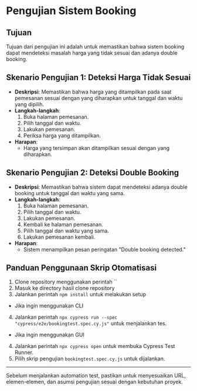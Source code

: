 # Pengujian Sistem Booking

## Tujuan
Tujuan dari pengujian ini adalah untuk memastikan bahwa sistem booking dapat mendeteksi masalah harga yang tidak sesuai dan adanya double booking.

## Skenario Pengujian 1: Deteksi Harga Tidak Sesuai
- **Deskripsi**: Memastikan bahwa harga yang ditampilkan pada saat pemesanan sesuai dengan yang diharapkan untuk tanggal dan waktu yang dipilih.
- **Langkah-langkah**:
  1. Buka halaman pemesanan.
  2. Pilih tanggal dan waktu.
  3. Lakukan pemesanan.
  4. Periksa harga yang ditampilkan.
- **Harapan**:
  - Harga yang tersimpan akan ditampilkan sesuai dengan yang diharapkan.

## Skenario Pengujian 2: Deteksi Double Booking
- **Deskripsi**: Memastikan bahwa sistem dapat mendeteksi adanya double booking untuk tanggal dan waktu yang sama.
- **Langkah-langkah**:
  1. Buka halaman pemesanan.
  2. Pilih tanggal dan waktu.
  3. Lakukan pemesanan.
  4. Kembali ke halaman pemesanan.
  5. Pilih tanggal dan waktu yang sama.
  6. Lakukan pemesanan kembali.
- **Harapan**:
  - Sistem menampilkan pesan peringatan "Double booking detected."

## Panduan Penggunaan Skrip Otomatisasi
1. Clone repository menggunakan perintah ``
2. Masuk ke directory hasil clone repository
3. Jalankan perintah `npm install` untuk melakukan setup
- Jika ingin menggunakan CLI
4. Jalankan perintah `npx cypress run --spec "cypress/e2e/bookingtest.spec.cy.js"` untuk menjalankan tes.
- Jika ingin menggunakan GUI
4. Jalankan perintah `npx cypress open` untuk membuka Cypress Test Runner.
5. Pilih skrip pengujian `bookingtest.spec.cy.js` untuk dijalankan.

---

Sebelum menjalankan automation test, pastikan untuk menyesuaikan URL, elemen-elemen, dan asumsi pengujian sesuai dengan kebutuhan proyek.